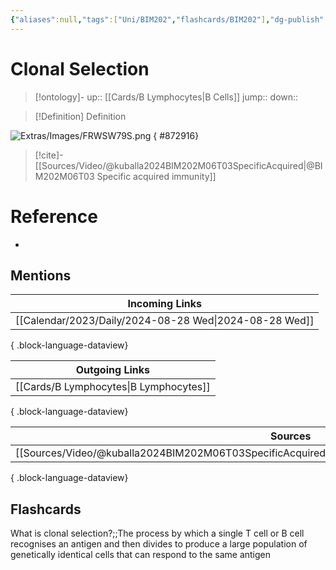 ```yaml
---
{"aliases":null,"tags":["Uni/BIM202","flashcards/BIM202"],"dg-publish":true,"permalink":"/cards/clonal-selection/","dgPassFrontmatter":true}
---
```


# Clonal Selection

> [!ontology]-
> up:: [[Cards/B Lymphocytes\|B Cells]]
> jump:: 
> down:: 

> [!Definition] Definition

![Extras/Images/FRWSW79S.png](/img/user/Extras/Images/FRWSW79S.png)
{ #872916}


> [!cite]-
> [[Sources/Video/@kuballa2024BIM202M06T03SpecificAcquired\|@BIM202M06T03 Specific acquired immunity]]

# Reference

- 

## Mentions

| Incoming Links                                            |
| --------------------------------------------------------- |
| [[Calendar/2023/Daily/2024-08-28 Wed\|2024-08-28 Wed]] |

{ .block-language-dataview}

| Outgoing Links                            |
| ----------------------------------------- |
| [[Cards/B Lymphocytes\|B Lymphocytes]] |

{ .block-language-dataview}

| Sources                                                                                                 |
| ------------------------------------------------------------------------------------------------------- |
| [[Sources/Video/@kuballa2024BIM202M06T03SpecificAcquired\|@kuballa2024BIM202M06T03SpecificAcquired]] |

{ .block-language-dataview}

## Flashcards

What is clonal selection?;;The process by which a single T cell or B cell recognises an antigen and then divides to produce a large population of genetically identical cells that can respond to the same antigen
<!--SR:!2024-11-15,43,250-->